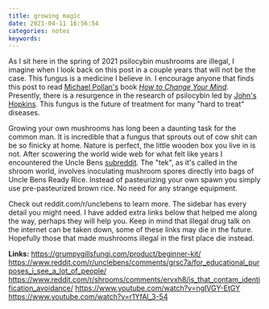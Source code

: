 ```yaml
---
title: growing magic
date: 2021-04-11 16:56:54
categories: notes
keywords:
---
```


As I sit here in the spring of 2021 psilocybin mushrooms are illegal, I imagine when I look back on this post in a couple years that will not be the case. This fungus is a medicine I believe in. I encourage anyone that finds this post to read [Michael Pollan's](https://www.youtube.com/watch?v=yPXhoQRTP9Q) book [*How to Change Your Mind*](https://www.unom.ac.in/webportal/uploads/miscelloneous/cpsychology/1.pdf). Presently, there is a resurgence in the research of psilocybin led by [John's Hopkins](https://www.hopkinsmedicine.org/news/articles/first-of-its-kind-psychedelic-research-center-debuts-at-johns-hopkins). This fungus is the future of treatment for many "hard to treat" diseases. 

Growing your own mushrooms has long been a daunting task for the common man. It is incredible that a fungus that sprouts out of cow shit can be so finicky at home. Nature is perfect, the little wooden box you live in is not. After scowering the world wide web for what felt like years I encountered the Uncle Bens [subreddit](reddit.com/r/unclebens). The "tek", as it's called in the shroom world, involves inoculating mushroom spores directly into bags of Uncle Bens Ready Rice. Instead of pasteurizing your own spawn you simply use pre-pasteurized brown rice. No need for any strange equipment. 

Check out reddit.com/r/unclebens to learn more. The sidebar has every detail you might need. I have added extra links below that helped me along the way, perhaps they will help you. Keep in mind that illegal drug talk on the internet can be taken down, some of these links may die in the future. Hopefully those that made mushrooms illegal in the first place die instead. 

**Links:**
https://grumpygillsfungi.com/product/beginner-kit/
https://www.reddit.com/r/unclebens/comments/grsc7a/for_educational_purposes_i_see_a_lot_of_people/
https://www.reddit.com/r/shrooms/comments/ervxh8/is_that_contam_identification_avoidance/
https://www.youtube.com/watch?v=ngIVGY-EtGY
https://www.youtube.com/watch?v=r1YfAl_3-54